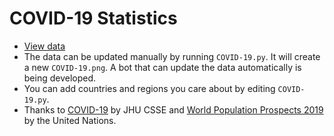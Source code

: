 # COVID-19 Statistics
* [View data](https://warm-ice0x00.github.io/covid-stats/)
* The data can be updated manually by running `COVID-19.py`. It will create a new `COVID-19.png`. A bot that can update the data automatically is being developed.
* You can add countries and regions you care about by editing `COVID-19.py`.
* Thanks to [COVID-19](https://github.com/CSSEGISandData/COVID-19) by JHU CSSE and [World Population Prospects 2019](https://population.un.org/wpp/) by the United Nations.
